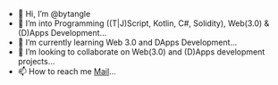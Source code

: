 - 👋 Hi, I’m @bytangle
- 👀 I’m into Programming ((T|J)Script, Kotlin, C#, Solidity), Web(3.0) & (D)Apps Development...
- 🌱 I’m currently learning Web 3.0 and DApps Development...
- 💞️ I’m looking to collaborate on Web(3.0) and (D)Apps development projects...
- 📫 How to reach me [Mail](mailto:mredichaj@gmail.com)...

<!---
bytangle/bytangle is a ✨ special ✨ repository because its `README.md` (this file) appears on your GitHub profile.
You can click the Preview link to take a look at your changes.
--->
